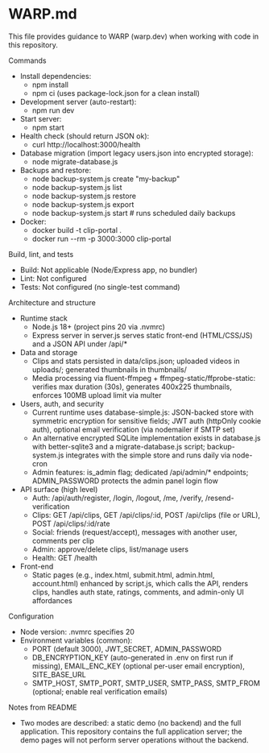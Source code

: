 # WARP.md

This file provides guidance to WARP (warp.dev) when working with code in this repository.

Commands
- Install dependencies:
  - npm install
  - npm ci (uses package-lock.json for a clean install)
- Development server (auto-restart):
  - npm run dev
- Start server:
  - npm start
- Health check (should return JSON ok):
  - curl http://localhost:3000/health
- Database migration (import legacy users.json into encrypted storage):
  - node migrate-database.js
- Backups and restore:
  - node backup-system.js create "my-backup"
  - node backup-system.js list
  - node backup-system.js restore <filename>
  - node backup-system.js export
  - node backup-system.js start  # runs scheduled daily backups
- Docker:
  - docker build -t clip-portal .
  - docker run --rm -p 3000:3000 clip-portal

Build, lint, and tests
- Build: Not applicable (Node/Express app, no bundler)
- Lint: Not configured
- Tests: Not configured (no single-test command)

Architecture and structure
- Runtime stack
  - Node.js 18+ (project pins 20 via .nvmrc)
  - Express server in server.js serves static front-end (HTML/CSS/JS) and a JSON API under /api/*
- Data and storage
  - Clips and stats persisted in data/clips.json; uploaded videos in uploads/; generated thumbnails in thumbnails/
  - Media processing via fluent-ffmpeg + ffmpeg-static/ffprobe-static: verifies max duration (30s), generates 400x225 thumbnails, enforces 100MB upload limit via multer
- Users, auth, and security
  - Current runtime uses database-simple.js: JSON-backed store with symmetric encryption for sensitive fields; JWT auth (httpOnly cookie auth), optional email verification (via nodemailer if SMTP set)
  - An alternative encrypted SQLite implementation exists in database.js with better-sqlite3 and a migrate-database.js script; backup-system.js integrates with the simple store and runs daily via node-cron
  - Admin features: is_admin flag; dedicated /api/admin/* endpoints; ADMIN_PASSWORD protects the admin panel login flow
- API surface (high level)
  - Auth: /api/auth/register, /login, /logout, /me, /verify, /resend-verification
  - Clips: GET /api/clips, GET /api/clips/:id, POST /api/clips (file or URL), POST /api/clips/:id/rate
  - Social: friends (request/accept), messages with another user, comments per clip
  - Admin: approve/delete clips, list/manage users
  - Health: GET /health
- Front-end
  - Static pages (e.g., index.html, submit.html, admin.html, account.html) enhanced by script.js, which calls the API, renders clips, handles auth state, ratings, comments, and admin-only UI affordances

Configuration
- Node version: .nvmrc specifies 20
- Environment variables (common):
  - PORT (default 3000), JWT_SECRET, ADMIN_PASSWORD
  - DB_ENCRYPTION_KEY (auto-generated in .env on first run if missing), EMAIL_ENC_KEY (optional per-user email encryption), SITE_BASE_URL
  - SMTP_HOST, SMTP_PORT, SMTP_USER, SMTP_PASS, SMTP_FROM (optional; enable real verification emails)

Notes from README
- Two modes are described: a static demo (no backend) and the full application. This repository contains the full application server; the demo pages will not perform server operations without the backend.
